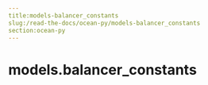 ```yaml
---
title:models-balancer_constants
slug:/read-the-docs/ocean-py/models-balancer_constants
section:ocean-py
---
```

<a name="models.balancer_constants"></a>
# models.balancer\_constants

